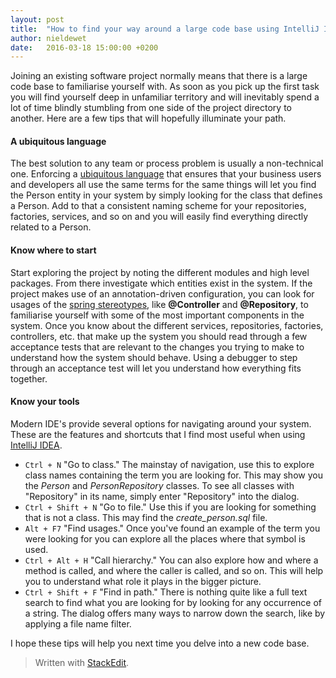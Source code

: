 ```yaml
---
layout: post
title:  "How to find your way around a large code base using IntelliJ IDEA"
author: nieldewet
date:   2016-03-18 15:00:00 +0200
---
```


Joining an existing software project normally means that there is a large code
base to familiarise yourself with. As soon as you pick up the first task you
will find yourself deep in unfamiliar territory and will inevitably spend a lot
of time blindly stumbling from one side of the project directory to another.
Here are a few tips that will hopefully illuminate your path.
<!--more-->

#### A ubiquitous language
The best solution to any team or process problem is usually a non-technical
one. Enforcing a [ubiquitous
language](https://en.wikipedia.org/wiki/Domain-driven_design#Building_blocks)
that ensures that your business users and developers all use the same terms for
the same things will let you find the Person entity in your system by simply
looking for the class that defines a Person. Add to that a consistent naming
scheme for your repositories, factories, services, and so on and you will
easily find everything directly related to a Person.

#### Know where to start 
Start exploring the project by noting the different modules and high level
packages. From there investigate which entities exist in the system. If the
project makes use of an annotation-driven configuration, you can look for
usages of the [spring
stereotypes](https://docs.spring.io/spring/docs/current/javadoc-api/org/springframework/stereotype/package-summary.html),
like __@Controller__ and __@Repository__, to familiarise yourself with some of
the most important components in the system. Once you know about the different
services, repositories, factories, controllers, etc. that make up the system
you should read through a few acceptance tests that are relevant to the changes
you trying to make to understand how the system should behave. Using a debugger
to step through an acceptance test will let you understand how everything fits
together.

#### Know your tools
Modern IDE's provide several options for navigating around your system. These
are the features and shortcuts that I find most useful when using [IntelliJ
IDEA](https://www.jetbrains.com/idea/). 

- `Ctrl + N` "Go to class." The mainstay of navigation, use this to explore
  class names containing the term you are looking for. This may show you the
_Person_ and _PersonRepository_ classes. To see all classes with "Repository"
in its name, simply enter "Repository" into the dialog.
- `Ctrl + Shift + N` "Go to file." Use this if you are looking for something
  that is not a class. This may find the _create_person.sql_ file.
- `Alt + F7` "Find usages." Once you've found an example of the term you were
  looking for you can explore all the places where that symbol is used.
- `Ctrl + Alt + H` "Call hierarchy." You can also explore how and where a
  method is called, and where the caller is called, and so on. This will help
you to understand what role it plays in the bigger picture.
- `Ctrl + Shift + F` "Find in path." There is nothing quite like a full text
  search to find what you are looking for by looking for any occurrence of a
string. The dialog offers many ways to narrow down the search, like by applying
a file name filter.

I hope these tips will help you next time you delve into a new code base.

> Written with [StackEdit](https://stackedit.io/).
